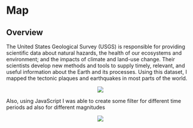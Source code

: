 # Map

## Overview

The United States Geological Survey (USGS) is responsible for providing scientific data about natural hazards, the health of our ecosystems and environment; and the impacts of climate and land-use change. Their scientists develop new methods and tools to supply timely, relevant, and useful information about the Earth and its processes. 
Using this dataset, I mapped the tectonic plaques and earthquakes in most parts of the world. 

<p align="center">
  <img src="images/earth">
</p>

Also, using JavaScript I was able to create some filter for different time periods ad also for different magnitudes 

<p align="center">
  <img src="images/filter">
</p>
